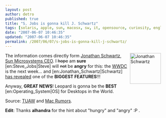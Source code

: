 ```yaml
---
layout: post
author: detro
published: true
title: "S. Jobs is gonna kill J. Schwartz"
tags: [solaris, apple, sun, macosx, sw, it, opensource, curiosity, english, projects]
date: "2007-06-07 10:46:35"
updated: "2007-06-07 10:46:35"
permalink: /2007/06/07/s-jobs-is-gonna-kill-j-schwartz/
---
```


<img src="http://www.neuronaltraining.net/Blog/uploaded_images/Jonathan%20Schwartz.jpg" alt="Jonathan Schwartz" align="right" width="100" />
The information comes directly form <a href="http://blogs.sun.com/jonathan/">Jonathan Schwartz, Sun Microsystems CEO</a>.
I <del datetime="2007-06-07T09:37:36+00:00">hope</del> am <strong>sure</strong> [en:Steve_Jobs|Steve] will <del datetime="2007-06-07T09:37:36+00:00">not</del> be <strong>angry</strong> for this: the <a href="http://developer.apple.com/wwdc/">WWDC </a>is the next week... and [en:Jonathan_Schwartz|Schwartz] <a href="http://www.macrumors.com/2007/06/06/zfs-to-become-default-file-system-in-leopard/">has revealed</a> one of the <strong>BIGGEST FEATURES</strong>!!!

Anyway, <strong>GREAT NEWS</strong>! Leopard is gonna be the <strong>BEST</strong> [en:Operating_System|OS] for Desktops in the World.

Source: <a href="http://www.tuaw.com/2007/06/06/zfs-to-be-the-default-file-system-in-leopard/">TUAW</a> and <a href="http://www.macrumors.com/2007/06/06/zfs-to-become-default-file-system-in-leopard/">Mac Rumors</a>.

<strong>Edit</strong>: Thanks <strong>alhandra</strong> for the hint about "hungry" and "angry" :P .
